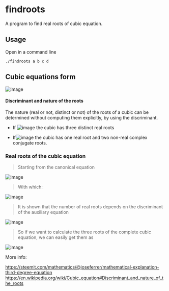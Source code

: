 # findroots
A program to find real roots of cubic equation.

## Usage
Open in a command line

```
./findroots a b c d
```


## Cubic equations form


![image](https://user-images.githubusercontent.com/21109597/82989717-bce6c900-9fc0-11ea-9d6a-2c502c674540.png)

#### Discriminant and nature of the roots
The nature (real or not, distinct or not) of the roots of a cubic can be determined
 without computing them explicitly, by using the discriminant.

* If    ![image](https://user-images.githubusercontent.com/21109597/82989185-e18e7100-9fbf-11ea-8aa2-0ac0f05c95be.png)
 the cubic has three distinct real roots

* If![image](https://user-images.githubusercontent.com/21109597/82989218-ef43f680-9fbf-11ea-9f7c-9ed4a11e109a.png) 
the cubic has one real root and two non-real complex conjugate roots.

### Real roots of the cubic equation
>Starting from the canonical equation

![image](https://user-images.githubusercontent.com/21109597/82989901-f7506600-9fc0-11ea-8765-1366fed11958.png)

>With which:

![image](https://user-images.githubusercontent.com/21109597/82990102-3f6f8880-9fc1-11ea-9bd6-1c0a0c397d15.png)

>It is shown that the number of real roots depends on the discriminant of the auxiliary equation

![image](https://user-images.githubusercontent.com/21109597/82990267-89586e80-9fc1-11ea-83ac-200dbeaf03b9.png)


>So if we want to calculate the three roots of the complete cubic equation,
we can easily get them as

![image](https://user-images.githubusercontent.com/21109597/82990444-d5a3ae80-9fc1-11ea-8b91-c8f01b071181.png)
 

More info:

https://steemit.com/mathematics/@joseferrer/mathematical-explanation-third-degree-equation
https://en.wikipedia.org/wiki/Cubic_equation#Discriminant_and_nature_of_the_roots

